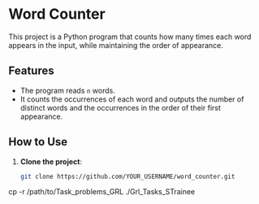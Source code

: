 # Word Counter

This project is a Python program that counts how many times each word appears in the input, while maintaining the order of appearance.

## Features

- The program reads `n` words.
- It counts the occurrences of each word and outputs the number of distinct words and the occurrences in the order of their first appearance.

## How to Use

1. **Clone the project**:
   ```bash
   git clone https://github.com/YOUR_USERNAME/word_counter.git

cp -r /path/to/Task_problems_GRL ./Grl_Tasks_STrainee
